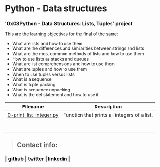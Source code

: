 # Python - Data structures

### '0x03Python - Data Structures: Lists, Tuples' project

This are the learning objectives for the final of the same:

* What are lists and how to use them
* What are the differences and similarities between strings and lists
* What are the most common methods of lists and how to use them
* How to use lists as stacks and queues
* What are list comprehensions and how to use them
* What are tuples and how to use them
* When to use tuples versus lists
* What is a sequence
* What is tuple packing
* What is sequence unpacking
* What is the del statement and how to use it

| Filename | Description |
|------------|-------------------|
|[0-print_list_integer.py](https://github.com/sashaveloz/holbertonschool-higher_level_programming/blob/master/0x03-python-data_structures/0-print_list_integer.py) |Function that prints all integers of a list.|
|[]()||
|[]()||
|[]()||
|[]()||
|[]()||
|[]()||
|[]()||

> ## Contact info:
### | [github](https://github.com/sashaveloz) | [twitter](https://twitter.com/velozsasha) | [linkedin](https://www.linkedin.com/in/sasha-veloz-6512001b0/) | 
